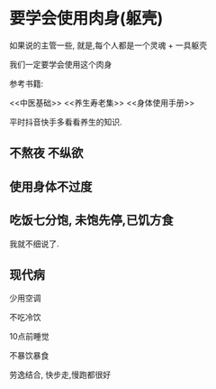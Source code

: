 # 要学会使用肉身(躯壳)

如果说的主管一些, 就是,每个人都是一个灵魂 + 一具躯壳

我们一定要学会使用这个肉身

参考书籍:

<<中医基础>>
<<养生寿老集>>
<<身体使用手册>>

平时抖音快手多看看养生的知识.

## 不熬夜 不纵欲

## 使用身体不过度

## 吃饭七分饱, 未饱先停,已饥方食

我就不细说了.

## 现代病

少用空调

不吃冷饮

10点前睡觉

不暴饮暴食

劳逸结合, 快步走,慢跑都很好

